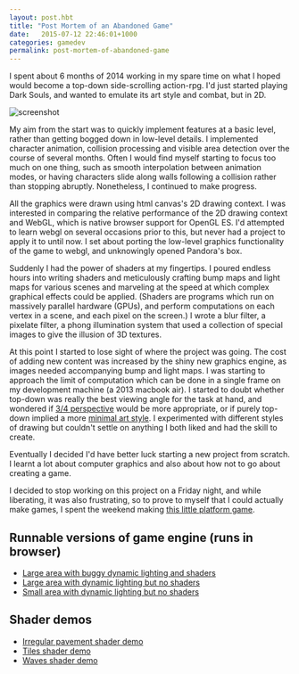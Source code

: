 ```yaml
---
layout: post.hbt
title: "Post Mortem of an Abandoned Game"
date:   2015-07-12 22:46:01+1000
categories: gamedev
permalink: post-mortem-of-abandoned-game
---
```


I spent about 6 months of 2014 working in my spare time 
on what I hoped would become a top-down
side-scrolling action-rpg. I'd just started playing Dark Souls,
and wanted to emulate its art style and combat, but in 2D.

![screenshot](/media/abandoned-game/images/screenshot.png)

My aim from the start was to quickly implement features at a basic level, rather than getting bogged down in low-level details.
I implemented character animation, collision processing
and visible area detection over the course of several months. Often I would find myself starting to focus too much on one thing,
such as smooth interpolation between animation modes, or having characters slide along walls following a collision rather than
stopping abruptly. Nonetheless, I continued to make progress.

All the graphics were drawn using html canvas's 2D drawing context. I was interested in comparing the relative performance of 
the 2D drawing context and WebGL, which is native browser support for OpenGL ES.
I'd attempted to learn webgl on several occasions prior to this, but never had a project to apply it to until now.
I set about porting the low-level graphics functionality of the game to webgl, and unknowingly opened Pandora's box.

Suddenly I had the power of shaders at my fingertips. I poured endless hours into writing shaders and meticulously crafting
bump maps and light maps for various scenes and marveling at the speed at which complex graphical effects could be applied.
(Shaders are programs which run on massively parallel hardware (GPUs), and perform computations on each vertex in a scene, and
each pixel on the screen.) I wrote a blur filter, a pixelate filter, a phong illumination system that used a collection of
special images to give the illusion of 3D textures.

At this point I started to lose sight of where the project was going. The cost of adding new content was increased by the shiny new graphics
engine, as images needed accompanying bump and light maps. I was starting to approach the limit of computation which can be done
in a single frame on my development machine (a 2013 macbook air). I started to doubt whether top-down was really the best viewing angle for
the task at hand, and wondered if [3/4 perspective](/media/abandoned-game/images/lttp.jpg) would be more appropriate, or if purely top-down implied
a more [minimal art style](/media/abandoned-game/images/teleglitch.jpg). I experimented with different styles of drawing but couldn't settle
on anything I both liked and had the skill to create.

Eventually I decided I'd have better luck starting a new project from scratch. I learnt a lot about computer graphics and also about
how not to go about creating a game.

I decided to stop working on this project on a Friday night, and while liberating, it was also frustrating, so to prove
to myself that I could actually make games, I spent the weekend making [this little platform game](/media/abandoned-game/little-platform-game/).

## Runnable versions of game engine (runs in browser)
- [Large area with buggy dynamic lighting and shaders](/media/abandoned-game/big-shaders/)
- [Large area with dynamic lighting but no shaders](/media/abandoned-game/big-noshaders/)
- [Small area with dynamic lighting but no shaders](/media/abandoned-game/small/)

## Shader demos
- [Irregular pavement shader demo](/media/abandoned-game/pavement-phong/artwork/shaders/irreular_pavement/)
- [Tiles shader demo](/media/abandoned-game/tiles-phong/)
- [Waves shader demo](/media/abandoned-game/waves-phong/)

